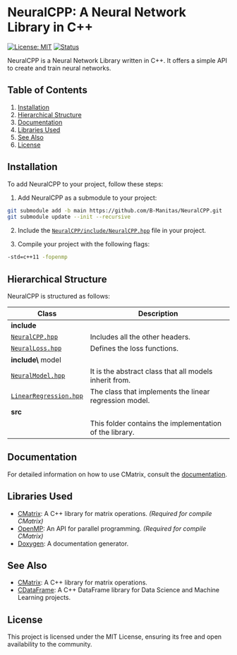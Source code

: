 # NeuralCPP: A Neural Network Library in C++

[![License: MIT](https://img.shields.io/badge/License-MIT-yellow.svg)](https://opensource.org/licenses/MIT)
[![Status](https://img.shields.io/badge/Status-Active-green.svg)](https://github.com/B-Manitas/CMatrix)

NeuralCPP is a Neural Network Library written in C++. It offers a simple API to create and train neural networks.

## Table of Contents

1. [Installation](#installation)
2. [Hierarchical Structure](#hierarchical-structure)
3. [Documentation](#documentation)
4. [Libraries Used](#libraries-used)
5. [See Also](#see-also)
6. [License](#license)

## Installation

To add NeuralCPP to your project, follow these steps:

1. Add NeuralCPP as a submodule to your project:

```bash
git submodule add -b main https://github.com/B-Manitas/NeuralCPP.git
git submodule update --init --recursive
```

2. Include the [`NeuralCPP/include/NeuralCPP.hpp`](include/NeuralCPP.hpp) file in your project.

3. Compile your project with the following flags:

```bash
-std=c++11 -fopenmp
```

## Hierarchical Structure

NeuralCPP is structured as follows:

| Class                                                        | Description                                             |
| ------------------------------------------------------------ | ------------------------------------------------------- |
| **include**                                                  |                                                         |
| [`NeuralCPP.hpp`](include/NeuralCPP.hpp)                     | Includes all the other headers.                         |
| [`NeuralLoss.hpp`](include/NeuralLoss.hpp)                   | Defines the loss functions.                             |
| **include\\** model                                          |                                                         |
| [`NeuralModel.hpp`](include/model/NeuralModel.hpp)           | It is the abstract class that all models inherit from.  |
| [`LinearRegression.hpp`](include/model/LinearRegression.hpp) | The class that implements the linear regression model.  |
| **src**                                                      |                                                         |
|                                                              | This folder contains the implementation of the library. |

## Documentation

For detailed information on how to use CMatrix, consult the [documentation](docs/neuralcpp.pdf).

## Libraries Used

- [CMatrix](https://github.com/B-Manitas/CMatrix): A C++ library for matrix operations. _(Required for compile CMatrix)_
- [OpenMP](https://www.openmp.org/): An API for parallel programming. _(Required for compile CMatrix)_
- [Doxygen](https://www.doxygen.nl): A documentation generator.

## See Also

- [CMatrix](https://github.com/B-Manitas/CMatrix): A C++ library for matrix operations.
- [CDataFrame](https://github.com/B-Manitas/CDataFrame): A C++ DataFrame library for Data Science and Machine Learning projects.

## License

This project is licensed under the MIT License, ensuring its free and open availability to the community.
